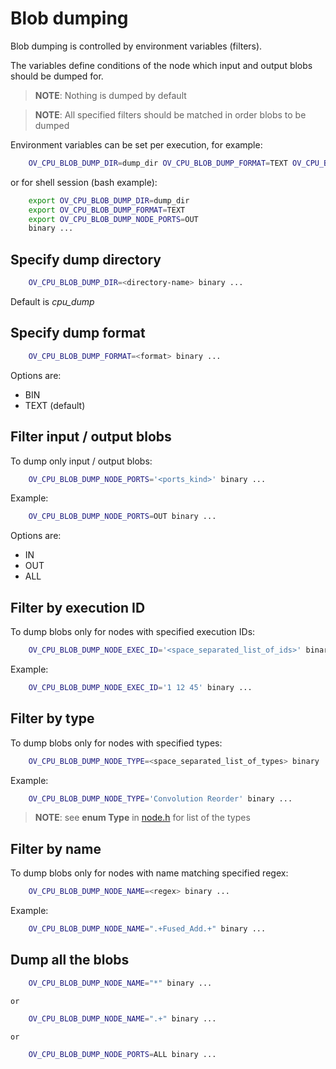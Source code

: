 # Blob dumping
Blob dumping is controlled by environment variables (filters).

The variables define conditions of the node which input and output blobs
should be dumped for.

> **NOTE**: Nothing is dumped by default

> **NOTE**: All specified filters should be matched in order blobs to be dumped

Environment variables can be set per execution, for example:
```sh
    OV_CPU_BLOB_DUMP_DIR=dump_dir OV_CPU_BLOB_DUMP_FORMAT=TEXT OV_CPU_BLOB_DUMP_NODE_PORTS=OUT binary ...
```
or for shell session (bash example):
```sh
    export OV_CPU_BLOB_DUMP_DIR=dump_dir
    export OV_CPU_BLOB_DUMP_FORMAT=TEXT
    export OV_CPU_BLOB_DUMP_NODE_PORTS=OUT
    binary ...
```
## Specify dump directory
```sh
    OV_CPU_BLOB_DUMP_DIR=<directory-name> binary ...
```
Default is *cpu_dump*
## Specify dump format
```sh
    OV_CPU_BLOB_DUMP_FORMAT=<format> binary ...
```
Options are:
* BIN
* TEXT (default)

## Filter input / output blobs
To dump only input / output blobs:
```sh
    OV_CPU_BLOB_DUMP_NODE_PORTS='<ports_kind>' binary ...
```
Example:
```sh
    OV_CPU_BLOB_DUMP_NODE_PORTS=OUT binary ...
```
Options are:
* IN
* OUT
* ALL

## Filter by execution ID
To dump blobs only for nodes with specified execution IDs:
```sh
    OV_CPU_BLOB_DUMP_NODE_EXEC_ID='<space_separated_list_of_ids>' binary ...
```
Example:
```sh
    OV_CPU_BLOB_DUMP_NODE_EXEC_ID='1 12 45' binary ...
```

## Filter by type
To dump blobs only for nodes with specified types:
```sh
    OV_CPU_BLOB_DUMP_NODE_TYPE=<space_separated_list_of_types> binary ...
```
Example:
```sh
    OV_CPU_BLOB_DUMP_NODE_TYPE='Convolution Reorder' binary ...
```

> **NOTE**: see **enum Type** in [node.h](../node.h) for list of the types

## Filter by name
To dump blobs only for nodes with name matching specified regex:
```sh
    OV_CPU_BLOB_DUMP_NODE_NAME=<regex> binary ...
```
Example:
```sh
    OV_CPU_BLOB_DUMP_NODE_NAME=".+Fused_Add.+" binary ...
```

## Dump all the blobs
```sh
    OV_CPU_BLOB_DUMP_NODE_NAME="*" binary ...
```
    or
```sh
    OV_CPU_BLOB_DUMP_NODE_NAME=".+" binary ...
```
    or
```sh
    OV_CPU_BLOB_DUMP_NODE_PORTS=ALL binary ...
```
